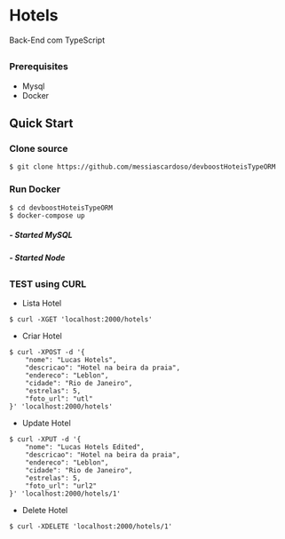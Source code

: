 # Hotels

Back-End com TypeScript

##

### Prerequisites

- Mysql
- Docker

## Quick Start

### Clone source

```
$ git clone https://github.com/messiascardoso/devboostHoteisTypeORM
```

### Run Docker

```
$ cd devboostHoteisTypeORM
$ docker-compose up
```

##### - Started MySQL

##### - Started Node

##

### TEST using CURL

- Lista Hotel
```
$ curl -XGET 'localhost:2000/hotels'
```

- Criar Hotel
```
$ curl -XPOST -d '{
	"nome": "Lucas Hotels",
	"descricao": "Hotel na beira da praia",
	"endereco": "Leblon",
	"cidade": "Rio de Janeiro",
	"estrelas": 5,
	"foto_url": "utl"
}' 'localhost:2000/hotels'
```

- Update Hotel
```
$ curl -XPUT -d '{
	"nome": "Lucas Hotels Edited",
	"descricao": "Hotel na beira da praia",
	"endereco": "Leblon",
	"cidade": "Rio de Janeiro",
	"estrelas": 5,
	"foto_url": "url2" 
}' 'localhost:2000/hotels/1'
```

- Delete Hotel
```
$ curl -XDELETE 'localhost:2000/hotels/1'
```